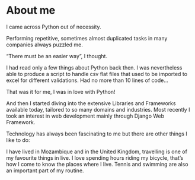 # About me

I came across Python out of necessity.

Performing repetitive, sometimes almost duplicated tasks in many companies always puzzled me.

“There must be an easier way”, I thought.

I had read only a few things about Python back then.
I was nevertheless able to produce a script to handle csv flat files that used to be imported to excel for different validations. Had no more than 10 lines of code…

That was it for me, I was in love with Python!

And then I started diving into the extensive Libraries and Frameworks available today, tailored to so many domains and industries.
Most recently I took an interest in web development mainly through Django Web Framework.

Technology has always been fascinating to me but there are other things I like to do: 

I have lived in Mozambique and in the United Kingdom, travelling is one of my favourite things in live.
I love spending hours riding my bicycle, that’s how I come to know the places where I live.
Tennis and swimming are also an important part of my routine.
